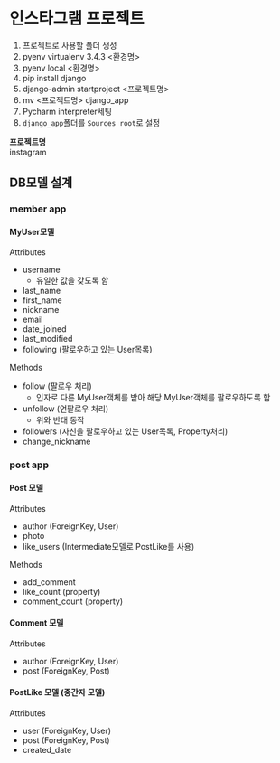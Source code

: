 # 인스타그램 프로젝트

1. 프로젝트로 사용할 폴더 생성
2. pyenv virtualenv 3.4.3 <환경명>
3. pyenv local <환경명>
4. pip install django
5. django-admin startproject <프로젝트명>
6. mv <프로젝트명> django_app
7. Pycharm interpreter세팅
8. `django_app`폴더를 `Sources root`로 설정

**프로젝트명**  
instagram

## DB모델 설계

### member app

#### MyUser모델

Attributes

- username
	- 유일한 값을 갖도록 함
- last_name
- first_name
- nickname
- email
- date_joined
- last_modified
- following (팔로우하고 있는 User목록)

Methods

- follow (팔로우 처리)
	- 인자로 다른 MyUser객체를 받아 해당 MyUser객체를 팔로우하도록 함
- unfollow (언팔로우 처리)
	- 위와 반대 동작
- followers (자신을 팔로우하고 있는 User목록, Property처리)
- change_nickname

### post app

#### Post 모델

Attributes

- author (ForeignKey, User)
- photo
- like_users (Intermediate모델로 PostLike를 사용)

Methods

- add_comment
- like_count (property)
- comment_count (property)


#### Comment 모델

Attributes

- author (ForeignKey, User)
- post (ForeignKey, Post)

#### PostLike 모델 (중간자 모델)

Attributes

- user (ForeignKey, User)
- post (ForeignKey, Post)
- created_date